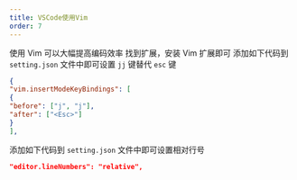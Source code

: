 ```yaml
---
title: VSCode使用Vim
order: 7
---
```


使用 Vim 可以大幅提高编码效率
找到扩展，安装 Vim 扩展即可
添加如下代码到 `setting.json` 文件中即可设置 `jj` 键替代 `esc` 键
```json
{  
"vim.insertModeKeyBindings": [  
{  
"before": ["j", "j"],  
"after": ["<Esc>"]  
}  
],  
```
添加如下代码到 `setting.json` 文件中即可设置相对行号
```json
"editor.lineNumbers": "relative",
```